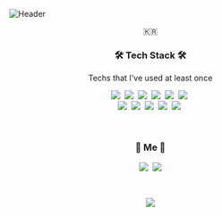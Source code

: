 ![Header](https://user-images.githubusercontent.com/83908822/144709457-5b124873-0b71-499c-9ef9-16e561bf4def.gif)  

<p align="center">🇰🇷</p>
 
<h3 align="center">🛠 Tech Stack 🛠</h3>

<p align="center"> Techs that I've used at least once </p>  

<p align="center">
  <img src="https://img.shields.io/badge/Oracle-F80000?style=flat-square&logo=Oracle&logoColor=white"/></a>&nbsp 
  <img src="https://img.shields.io/badge/MySQL-4479A1?style=flat-square&logo=MySQL&logoColor=white"/></a>&nbsp 
  <img src="https://img.shields.io/badge/Java-007396?style=flat-square&logo=Java&logoColor=white"/></a>&nbsp 
  <img src="https://img.shields.io/badge/Spring-6DB33F?style=flat-square&logo=Spring&logoColor=white"/></a>&nbsp 
  <img src="https://img.shields.io/badge/Apache Tomcat-F8DC75?style=flat-square&logo=Apache Tomcat&logoColor=white"/></a>&nbsp 
  <img src="https://img.shields.io/badge/HTML5-E34F26?style=flat-square&logo=HTML5&logoColor=white"/></a>&nbsp 
  <br>
  <img src="https://img.shields.io/badge/CSS3-1572B6?style=flat-square&logo=CSS3&logoColor=white"/></a>&nbsp 
  <img src="https://img.shields.io/badge/Markdown-000000?style=flat-square&logo=Markdown&logoColor=white"/></a>&nbsp 
  <img src="https://img.shields.io/badge/JavaScript-F7DF1E?style=flat-square&logo=JavaScript&logoColor=white"/></a>&nbsp 
  <img src="https://img.shields.io/badge/Bootstrap-7952B3?style=flat-square&logo=Bootstrap&logoColor=white"/></a>&nbsp 
  <img src="https://img.shields.io/badge/jQuery-0769AD?style=flat-square&logo=jQuery&logoColor=white"/></a>&nbsp 
</p>

<br>

<h3 align="center">👻 Me 👻</h3>
<p align="center">
  <a href="https://www.instagram.com/gi._.chang/"><img src="https://img.shields.io/badge/Instagram-E4405F?style=flat-square&logo=Instagram&logoColor=white&link=https://www.instagram.com/gi._.chang/"/></a>&nbsp
  <a href="mailto:rlckdwkd55@naver.com"><img src="https://img.shields.io/badge/Gmail-d14836?style=flat-square&logo=Gmail&logoColor=white&link=rlckdwkd55@naver.com"/></a>
</p>

<br>

<p align="center">
<a href="https://hits.seeyoufarm.com"><img src="https://hits.seeyoufarm.com/api/count/incr/badge.svg?url=https%3A%2F%2Fgithub.com%2Frlckdwkd55&count_bg=%233D73C8&title_bg=%23ABBCD1&icon=&icon_color=%23AE5050&title=hits&edge_flat=false"/></a>
</p>
 
